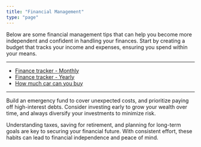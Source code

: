 ```yaml
---
title: "Financial Management"
type: "page"
---
```


Below are some financial management tips that can help you become more independent and confident in handling your finances. Start by creating a budget that tracks your income and expenses, ensuring you spend within your means.

-----

- [Finance tracker - Monthly](https://docs.google.com/spreadsheets/d/1V7ND8KtdrMsgm6Is1QIhZ5ZFwBV3MeXj/edit?usp=sharing&ouid=111372124407425270488&rtpof=true&sd=true)
- [Finance tracker - Yearly](https://docs.google.com/spreadsheets/d/1dxTJWi2e2wceXolKDxi-Nza3skdvjNZU_sMwDtk6U-E/edit?usp=sharing)
- [How much car can you buy](https://docs.google.com/spreadsheets/d/1IB6eVsuv4ZGAvWRhH12yHz9N6jr8UvMwPSPuQT9-ph0/edit?usp=sharing)

-----

Build an emergency fund to cover unexpected costs, and prioritize paying off high-interest debts. Consider investing early to grow your wealth over time, and always diversify your investments to minimize risk.

Understanding taxes, saving for retirement, and planning for long-term goals are key to securing your financial future. With consistent effort, these habits can lead to financial independence and peace of mind.